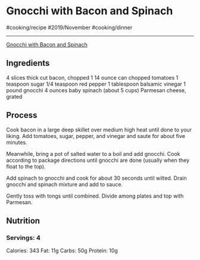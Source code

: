 # Gnocchi with Bacon and Spinach
#cooking/recipe #2019/November #cooking/dinner
- - - -
[Gnocchi with Bacon and Spinach](https://www.framedcooks.com/2016/07/gnocchi-bacon-spinach.html)

## Ingredients
4 slices thick cut bacon, chopped
1 14 ounce can chopped tomatoes
1 teaspoon sugar
1/4 teaspoon red pepper
1 tablespoon balsamic vinegar
1 pound gnocchi
4 ounces baby spinach (about 5 cups)
Parmesan cheese, grated

## Process
Cook bacon in a large deep skillet over medium high heat until done to your liking. Add tomatoes, sugar, pepper, and vinegar and saute for about five minutes.

Meanwhile, bring a pot of salted water to a boil and add gnocchi. Cook according to package directions until gnocchi are done (usually when they float to the top).

Add spinach to gnocchi and cook for about 30 seconds until wilted. Drain gnocchi and spinach mixture and add to sauce.

Gently toss with tongs until combined. Divide among plates and top with Parmesan.

## Nutrition
### Servings: 4
Calories: 343
Fat: 11g
Carbs: 50g
Protein: 10g